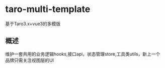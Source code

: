 # taro-multi-template
基于Taro3.x+vue3的多模版

## 概述
维护一套共用的业务逻辑hooks,接口api，状态管理store,工具类utils，新上一个品牌只需关注视图层的UI
